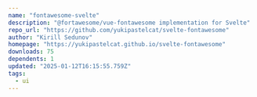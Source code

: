 ```yaml
---
name: "fontawesome-svelte"
description: "@fortawesome/vue-fontawesome implementation for Svelte"
repo_url: "https://github.com/yukipastelcat/svelte-fontawesome"
author: "Kirill Sedunov"
homepage: "https://yukipastelcat.github.io/svelte-fontawesome"
downloads: 75
dependents: 1
updated: "2025-01-12T16:15:55.759Z"
tags: 
  - ui
---
```

